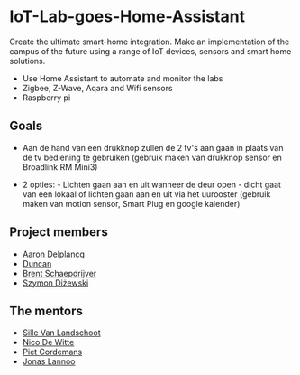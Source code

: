 # IoT-Lab-goes-Home-Assistant

Create the ultimate smart-home integration.
Make an implementation of the campus of the future using a range of IoT devices, sensors and smart home solutions.

- Use Home Assistant to automate and monitor the labs
- Zigbee, Z-Wave, Aqara and Wifi sensors
- Raspberry pi

## Goals

- Aan de hand van een drukknop zullen de 2 tv's aan gaan in plaats van de tv bediening te gebruiken (gebruik maken van drukknop sensor en Broadlink RM Mini3)

- 2 opties:
        - Lichten gaan aan en uit wanneer de deur open
        - dicht gaat van een lokaal of lichten gaan aan en uit via het uurooster (gebruik maken van motion sensor, Smart Plug en google kalender)

## Project members

- [Aaron Delplancq](https://github.com/aaronD14)
- [Duncan](https://github.com/r0897472)
- [Brent Schaepdrijver](https://github.com/Brent-Schaepdrijver)
- [Szymon Diżewski](https://github.com/)

## The mentors

- [Sille Van Landschoot](https://github.com/sillevl)
- [Nico De Witte](https://github.com/BioBoost)
- [Piet Cordemans](https://github.com/pcordemans)
- [Jonas Lannoo](https://github.com/JonasLannoo)

